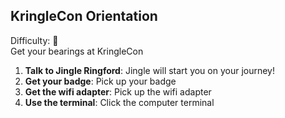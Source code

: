 ## KringleCon Orientation
Difficulty: :christmas_tree:  
Get your bearings at KringleCon  
1. **Talk to Jingle Ringford**: Jingle will start you on your journey!  
2. **Get your badge**: Pick up your badge  
3. **Get the wifi adapter**: Pick up the wifi adapter  
4. **Use the terminal**: Click the computer terminal  
